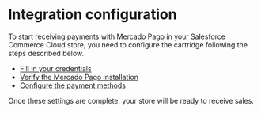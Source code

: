 # Integration configuration

To start receiving payments with Mercado Pago in your Salesforce Commerce Cloud store, you need to configure the cartridge following the steps described below.

* [Fill in your credentials](/developers/en/docs/salesforce-commerce-cloud/integration-configuration/credentials)
* [Verify the Mercado Pago installation](/developers/en/docs/salesforce-commerce-cloud/integration-configuration/installation-verification)
* [Configure the payment methods](/developers/en/docs/salesforce-commerce-cloud/integration-configuration/payments-configuration)

Once these settings are complete, your store will be ready to receive sales.